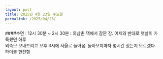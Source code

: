 ```yaml
---
layout: post
title: 2025년 4월 23일 수요일
permalink: /2025/04/23/
---
```

####수면 : 12시 30분 ~ 2시 30분 : 외삼촌 댁에서 잠깐 잠. 어제와 반대로 햇살이 가득했던 하루<br/>
외숙모 보내드리고 오후 3시에 서울로 돌아옴. 돌아오지마자 몇시간 잤는지 모르겠다.<br/>
하이볼 한잔함